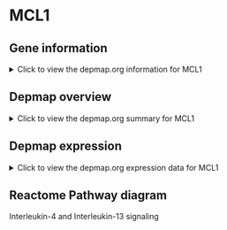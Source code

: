 <h1>MCL1</h1>

<h2>Gene information</h2>
<details>
  <summary>Click to view the depmap.org information for MCL1</summary>
  <iframe src="https://depmap.org/portal/gene/MCL1?tab=about" style="border:none;width:100%;height:800px"></iframe>
</details>

<h2>Depmap overview</h2>
<details>
  <summary>Click to view the depmap.org summary for MCL1</summary>
  <iframe src="https://depmap.org/portal/gene/MCL1?tab=overview" style="border:none;width:100%;height:800px"></iframe>
</details>

<h2>Depmap expression</h2>
<details>
  <summary>Click to view the depmap.org expression data for MCL1</summary>
  <iframe src="https://depmap.org/portal/gene/MCL1?tab=characterization" style="border:none;width:100%;height:800px"></iframe>
</details>



<h2>Reactome Pathway diagram</h2>
Interleukin-4 and Interleukin-13 signaling
<div id="diagramHolder"></div>

<script>
    //Creating the Reactome Diagram widget
    //Take into account a proxy needs to be set up in your server side pointing to www.reactome.org
    function onReactomeDiagramReady(){  //This function is automatically called when the widget code is ready to be used
        var diagram = Reactome.Diagram.create({
            "placeHolder" : "diagramHolder",
            "width" : 900,
            "height" : 500
        });

        //Initialising it to the "Hemostasis" pathway
        diagram.loadDiagram("R-HSA-6785807");

        //Adding different listeners

        diagram.onDiagramLoaded(function (loaded) {
            console.info("Loaded ", loaded);
            diagram.flagItems("BAD");
	    diagram.flagItems("Q92934");
            if (loaded == "R-HSA-6785807") diagram.selectItem("R-HSA-6785807");
        });

     }
</script>



